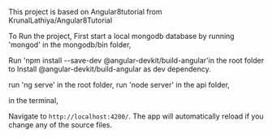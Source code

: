 This project is based on Angular8tutorial from  KrunalLathiya/Angular8Tutorial

To Run the project,
First start a local mongodb database by running 'mongod' in the mongodb/bin folder,

Run 'npm install --save-dev @angular-devkit/build-angular'in the root folder to Install @angular-devkit/build-angular as dev dependency.


run 'ng serve' in the root folder,
run 'node server' in the api folder,

in the terminal,

Navigate to `http://localhost:4200/`. The app will automatically reload if you change any of the source files.
